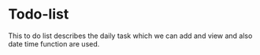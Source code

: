 # Todo-list
This to do list describes the daily task which we can add and view and also date time function are used.
